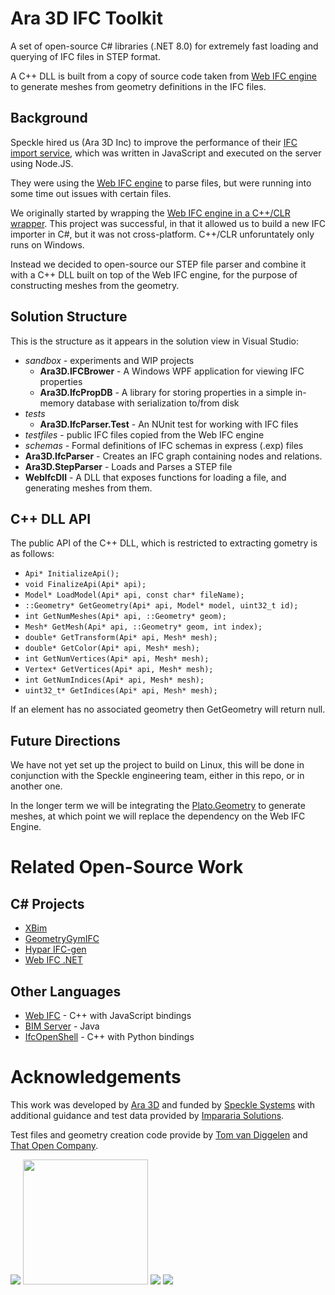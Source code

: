 # Ara 3D IFC Toolkit

A set of open-source C# libraries (.NET 8.0) 
for extremely fast loading and querying of IFC files in STEP format.

A C++ DLL is built from a copy of source code taken from [Web IFC engine](https://github.com/ThatOpen/engine_web-ifc) to 
generate meshes from geometry definitions in the IFC files.

## Background

Speckle hired us (Ara 3D Inc) to improve the performance of their [IFC import service](https://github.com/specklesystems/speckle-server/blob/main/packages/fileimport-service/ifc/parser_v2.js), which was written in JavaScript and executed on the server using Node.JS. 

They were using the [Web IFC engine](https://github.com/ThatOpen/engine_web-ifc) to parse files, but were running into some time out issues with certain files. 

We originally started by wrapping the [Web IFC engine in a C++/CLR wrapper](https://github.com/ara3d/web-ifc-dotnet). This project was successful, in that it allowed us to build a new IFC importer in C#, but it was not cross-platform. 
C++/CLR unforuntately only runs on Windows.

Instead we decided to open-source our STEP file parser and combine it with a C++ DLL built on top of the Web IFC engine, for the purpose of constructing meshes from the geometry. 

## Solution Structure

This is the structure as it appears in the solution view in Visual Studio:  

* _sandbox_ - experiments and WIP projects 
  * **Ara3D.IFCBrower** - A Windows WPF application for viewing IFC properties
  * **Ara3D.IfcPropDB** - A library for storing properties in a simple in-memory database with serialization to/from disk
* _tests_
  * **Ara3D.IfcParser.Test** - An NUnit test for working with IFC files
* _testfiles_ - public IFC files copied from the Web IFC engine
* _schemas_ - Formal definitions of IFC schemas in express (.exp) files
* **Ara3D.IfcParser** - Creates an IFC graph containing nodes and relations.   
* **Ara3D.StepParser** - Loads and Parses a STEP file 
* **WebIfcDll** - A DLL that exposes functions for loading a file, and generating meshes from them.    

## C++ DLL API

The public API of the C++ DLL, which is restricted to extracting gometry is as follows:

* `Api* InitializeApi();`
* `void FinalizeApi(Api* api);`
* `Model* LoadModel(Api* api, const char* fileName);`
* `::Geometry* GetGeometry(Api* api, Model* model, uint32_t id);`
* `int GetNumMeshes(Api* api, ::Geometry* geom);`
* `Mesh* GetMesh(Api* api, ::Geometry* geom, int index);`
* `double* GetTransform(Api* api, Mesh* mesh);`
* `double* GetColor(Api* api, Mesh* mesh);`
* `int GetNumVertices(Api* api, Mesh* mesh);`
* `Vertex* GetVertices(Api* api, Mesh* mesh);`
* `int GetNumIndices(Api* api, Mesh* mesh);`
* `uint32_t* GetIndices(Api* api, Mesh* mesh);`

If an element has no associated geometry then GetGeometry will return null. 

## Future Directions

We have not yet set up the project to build on Linux, this will be done in conjunction with the Speckle engineering team,
either in this repo, or in another one. 

In the longer term we will be integrating the [Plato.Geometry](https://github.com/ara3d/Plato.Geometry) to generate meshes,
at which point we will replace the dependency on the Web IFC Engine.  

# Related Open-Source Work 

## C# Projects 

* [XBim](https://github.com/xBimTeam/XbimEssentials)
* [GeometryGymIFC](https://github.com/GeometryGym/GeometryGymIFC)
* [Hypar IFC-gen](https://github.com/hypar-io/ifc-gen)
* [Web IFC .NET](https://github.com/ara3d/web-ifc-dotnet) 

## Other Languages 

* [Web IFC](https://github.com/ThatOpen/engine_web-ifc) - C++ with JavaScript bindings
* [BIM Server](https://github.com/opensourceBIM/BIMserver) - Java
* [IfcOpenShell](https://ifcopenshell.org/) - C++ with Python bindings

# Acknowledgements 

This work was developed by [Ara 3D](https://ara3d.com) and funded by [Speckle Systems](https://speckle.systems/) 
with additional guidance and test data provided by [Impararia Solutions](https://www.impararia.com/).

Test files and geometry creation code provide by [Tom van Diggelen](https://github.com/tomvandig) and [That Open Company](https://github.com/ThatOpen/engine_web-ifc).

<image src="https://github.com/user-attachments/assets/443135ed-431e-4088-acf1-5a271d0c0e41"/>
<image src="https://github.com/user-attachments/assets/76431694-9005-4344-a8fa-3a993aaf50ed" width="200" valign="center"/>
<image src="https://github.com/user-attachments/assets/79298b1e-4765-42aa-b345-1e88d776694a"/>
<image src="https://github.com/user-attachments/assets/9e940db2-d496-4f8f-bb84-7f6ac5b2c15f"/>

